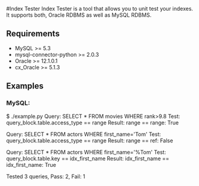 #Index Tester
Index Tester is a tool that allows you to unit test your indexes. It supports both, Oracle RDBMS as well as MySQL RDBMS.

## Requirements
* MySQL >= 5.3
* mysql-connector-python >= 2.0.3
* Oracle >= 12.1.0.1
* cx_Oracle >= 5.1.3

## Examples 
### MySQL:
  $ ./example.py 
  Query: SELECT * FROM movies WHERE rank>9.8
  Test: query_block.table.access_type == range
  Result: range == range: True
  
  Query: SELECT * FROM actors WHERE first_name='Tom'
  Test: query_block.table.access_type == range
  Result: range == ref: False
  
  Query: SELECT * FROM actors WHERE first_name='%Tom'
  Test: query_block.table.key == idx_first_name
  Result: idx_first_name == idx_first_name: True
  
  Tested 3 queries, Pass: 2, Fail: 1
